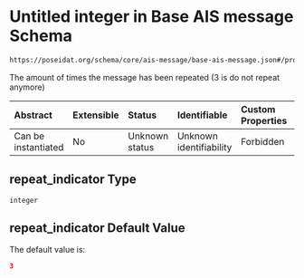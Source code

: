 # Untitled integer in Base AIS message Schema

```txt
https://poseidat.org/schema/core/ais-message/base-ais-message.json#/properties/repeat_indicator
```

The amount of times the message has been repeated (3 is do not repeat anymore)

| Abstract            | Extensible | Status         | Identifiable            | Custom Properties | Additional Properties | Access Restrictions | Defined In                                                                                      |
| :------------------ | :--------- | :------------- | :---------------------- | :---------------- | :-------------------- | :------------------ | :---------------------------------------------------------------------------------------------- |
| Can be instantiated | No         | Unknown status | Unknown identifiability | Forbidden         | Allowed               | none                | [base-ais-message.json*](schemas/core/ais-message/base-ais-message.json "open original schema") |

## repeat_indicator Type

`integer`

## repeat_indicator Default Value

The default value is:

```json
3
```
